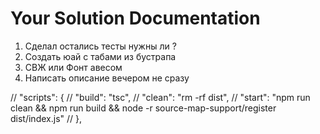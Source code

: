 Your Solution Documentation
===========================
1. Сделал остались тесты нужны ли ?
2. Создать юай с табами из бустрапа
3. СВЖ или Фонт авесом
4. Написать описание вечером не сразу



// "scripts": {
//   "build": "tsc",
//   "clean": "rm -rf dist",
//   "start": "npm run clean && npm run build && node -r source-map-support/register dist/index.js"
// },